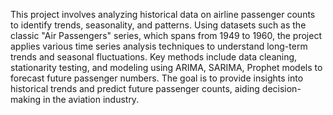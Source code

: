 This project involves analyzing historical data on airline passenger counts to identify trends, seasonality, and patterns. Using datasets such as the classic "Air Passengers" series, which spans from 1949 to 1960, the project applies various time series analysis techniques to understand long-term trends and seasonal fluctuations. Key methods include data cleaning, stationarity testing, and modeling using ARIMA, SARIMA, Prophet models to forecast future passenger numbers. The goal is to provide insights into historical trends and predict future passenger counts, aiding decision-making in the aviation industry.
